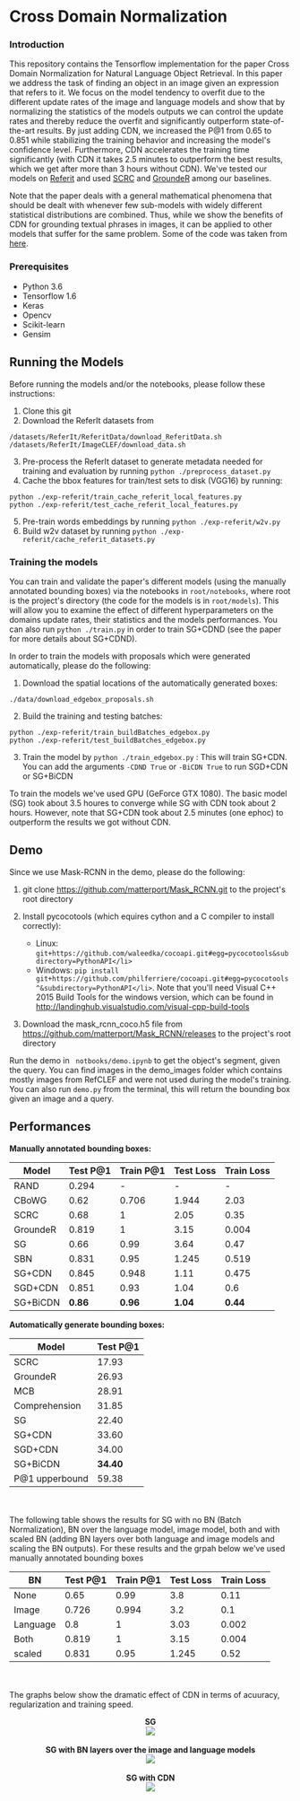 # Cross Domain Normalization

### Introduction
This repository contains the Tensorflow implementation for the paper Cross Domain Normalization for Natural Language Object Retrieval. In this paper we address the task of finding an object in an image given an expression that refers to it. We focus on the model tendency to overfit due to the different update rates of the image and language models and show that by normalizing the statistics of the models outputs we can control the update rates and thereby reduce the overfit and significantly outperform state-of-the-art results. By just adding CDN, we increased the P@1 from 0.65 to 0.851 while stabilizing the training behavior and increasing the model's confidence level. Furthermore, CDN accelerates the training time significantly (with CDN it takes 2.5 minutes to outperform the best results, which we get after more than 3 hours without CDN).  We've tested our models on [Referit](http://tamaraberg.com/papers/referit.pdf) and used [SCRC](https://github.com/ronghanghu/natural-language-object-retrieval) and [GroundeR](https://github.com/kanchen-usc/GroundeR) among our baselines.

Note that the paper deals with a general mathematical phenomena that should be dealt with whenever few sub-models with widely different statistical distributions are combined. Thus, while we show the benefits of CDN for grounding textual phrases in images, it can be applied to other models that suffer for the same problem. Some of the code was taken from [here](https://github.com/andrewliao11/Natural-Language-Object-Retrieval-tensorflow).

### Prerequisites
<ul>
<li> Python 3.6
<li> Tensorflow 1.6
<li> Keras
<li> Opencv
<li> Scikit-learn
<li> Gensim
</ul>

## Running the Models
Before running the models and/or the notebooks, please follow these instructions:

1. Clone this git 
2. Download the ReferIt datasets from 
```
/datasets/ReferIt/ReferitData/download_ReferitData.sh
/datasets/ReferIt/ImageCLEF/download_data.sh
```
3. Pre-process the ReferIt dataset to generate metadata needed for training and evaluation by running ```python ./preprocess_dataset.py```
4. Cache the bbox features for train/test sets to disk (VGG16) by running: 
```
python ./exp-referit/train_cache_referit_local_features.py
python ./exp-referit/test_cache_referit_local_features.py
```
5. Pre-train words embeddings by running ```python ./exp-referit/w2v.py```
6. Build w2v dataset by running ```python ./exp-referit/cache_referit_datasets.py```

### Training the models

You can train and validate the paper's different models (using the manually annotated bounding boxes) via the notebooks in ```root/notebooks```, where root is the project's directory (the code for the models is in ```root/models```). This will allow you to examine the effect of different hyperparameters on the domains update rates, their statistics and the models performances. You can also run ```python ./train.py``` in order to train SG+CDND (see the paper for more details about SG+CDND). 

In order to train the models with proposals which were generated automatically, please do the following:
1. Download the spatial locations of the automatically generated boxes:
```
./data/download_edgebox_proposals.sh
```
2. Build the training and testing batches: 
```
python ./exp-referit/train_buildBatches_edgebox.py
python ./exp-referit/test_buildBatches_edgebox.py
```

3. Train the model by 
```python ./train_edgebox.py```
   : This will train SG+CDN. You can add the arguments ```-CDND True``` or ```-BiCDN True``` to run SGD+CDN or SG+BiCDN

To train the models we've used GPU (GeForce GTX 1080). The basic model (SG) took about 3.5 houres to converge while SG with CDN took about 2 hours. However, note that SG+CDN took about 2.5 minutes (one ephoc) to outperform the results we got without CDN. 

## Demo
Since we use Mask-RCNN in the demo, please do the following:

1. git clone https://github.com/matterport/Mask_RCNN.git to the project's root directory
2. Install pycocotools (which equires cython and a C compiler to install correctly):
    * Linux: ```git+https://github.com/waleedka/cocoapi.git#egg=pycocotools&subdirectory=PythonAPI</li>```
    * Windows: ```pip install    git+https://github.com/philferriere/cocoapi.git#egg=pycocotools^&subdirectory=PythonAPI</li>```.
    Note that you'll need Visual C++ 2015 Build Tools for the windows version, which can be found in              http://landinghub.visualstudio.com/visual-cpp-build-tools

3. Download the mask_rcnn_coco.h5 file from  https://github.com/matterport/Mask_RCNN/releases to the project's root directory


Run the demo in ``` notbooks/demo.ipynb``` to get the object's segment, given the query. You can find images in the demo_images folder which contains mostly images from RefCLEF and were not used during the model's training. You can also run ```demo.py``` from the terminal, this will return the bounding box given an image and a query. 

## Performances

<b>Manually annotated bounding boxes:</b>

Model |Test P@1|Train P@1|Test Loss|Train Loss 
------|--------|---------|---------|-----------
RAND|0.294|-|-|-
CBoWG|0.62|0.706|1.944|2.03
SCRC|0.68|1|2.05|0.35
GroundeR|0.819|1|3.15|0.004
SG|0.66|0.99|3.64|0.47
SBN|0.831| 0.95|1.245|0.519
SG+CDN|0.845|0.948|1.11|0.475
SGD+CDN|0.851|0.93|1.04|0.6
SG+BiCDN|<b>0.86</b>|<b>0.96</b>|<b>1.04</b>|<b>0.44</b>

<b>Automatically generate bounding boxes:</b>

Model |Test P@1
------|--------
SCRC|17.93
GroundeR|26.93
MCB|28.91
Comprehension|31.85
SG|22.40
SG+CDN|33.60
SGD+CDN|34.00
SG+BiCDN|<b>34.40</b>
P@1 upperbound|59.38



<br><br>
The following table shows the results for SG with no BN (Batch Normalization), BN over the language model, image model, both and with scaled BN (adding BN layers over both language and image models and scaling the BN outputs). For these results and the grpah below we've used manually annotated bounding boxes

BN |Test P@1|Train P@1|Test Loss|Train Loss 
------|--------|---------|---------|-----------
None|0.65|0.99|3.8|0.11
Image|0.726|0.994|3.2|0.1
Language|0.8|1|3.03|0.002
Both|0.819|1|3.15|0.004
scaled|0.831|0.95|1.245|0.52

<br><br>
The graphs below show the dramatic effect of CDN in terms of acuuracy, regularization and training speed.

<p align="center">
   <b>SG</b><br>
  <img src="https://raw.githubusercontent.com/aSheffer/Cross-Domain-Normalization-for-Natural-Language-Object-Retrieval/master/graphs/simpleRes.png"><br><br>
    <b>SG with BN layers over the image and language models</b><br>
  <img src="https://raw.githubusercontent.com/aSheffer/Cross-Domain-Normalization-for-Natural-Language-Object-Retrieval/master/graphs/BNRes.png"><br><br>
    <b>SG with CDN</b><br>
  <img src="https://github.com/aSheffer/Cross-Domain-Normalization-for-Natural-Language-Object-Retrieval/blob/master/graphs/cdnRes.png">
</p>
